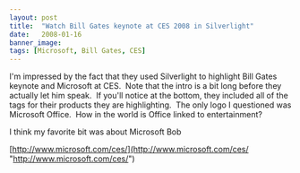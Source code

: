 ```yaml
---
layout: post
title:  "Watch Bill Gates keynote at CES 2008 in Silverlight"
date:   2008-01-16
banner_image: 
tags: [Microsoft, Bill Gates, CES]
---
```


I'm impressed by the fact that they used Silverlight to highlight Bill Gates keynote and Microsoft at CES.  Note that the intro is a bit long before they actually let him speak.  If you'll notice at the bottom, they included all of the tags for their products they are highlighting.  The only logo I questioned was Microsoft Office.  How in the world is Office linked to entertainment?

I think my favorite bit was about Microsoft Bob

[http://www.microsoft.com/ces/](http://www.microsoft.com/ces/ "http://www.microsoft.com/ces/")
